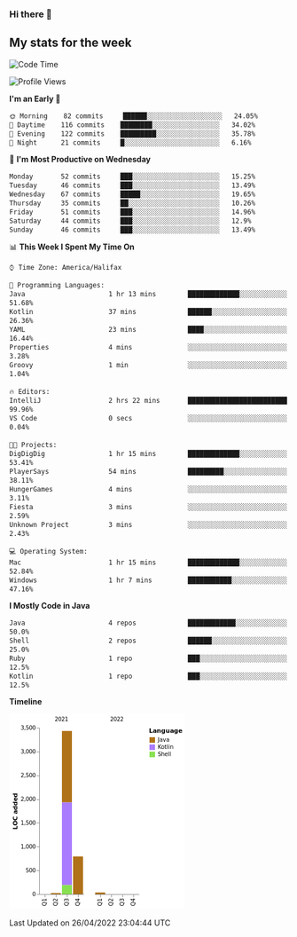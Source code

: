 ### Hi there 👋

## My stats for the week
<!--START_SECTION:waka-->
![Code Time](http://img.shields.io/badge/Code%20Time-184%20hrs%2013%20mins-blue)

![Profile Views](http://img.shields.io/badge/Profile%20Views-7-blue)

**I'm an Early 🐤** 

```text
🌞 Morning    82 commits     ██████░░░░░░░░░░░░░░░░░░░   24.05% 
🌆 Daytime    116 commits    ████████░░░░░░░░░░░░░░░░░   34.02% 
🌃 Evening    122 commits    █████████░░░░░░░░░░░░░░░░   35.78% 
🌙 Night      21 commits     █░░░░░░░░░░░░░░░░░░░░░░░░   6.16%

```
📅 **I'm Most Productive on Wednesday** 

```text
Monday       52 commits     ███░░░░░░░░░░░░░░░░░░░░░░   15.25% 
Tuesday      46 commits     ███░░░░░░░░░░░░░░░░░░░░░░   13.49% 
Wednesday    67 commits     █████░░░░░░░░░░░░░░░░░░░░   19.65% 
Thursday     35 commits     ██░░░░░░░░░░░░░░░░░░░░░░░   10.26% 
Friday       51 commits     ███░░░░░░░░░░░░░░░░░░░░░░   14.96% 
Saturday     44 commits     ███░░░░░░░░░░░░░░░░░░░░░░   12.9% 
Sunday       46 commits     ███░░░░░░░░░░░░░░░░░░░░░░   13.49%

```


📊 **This Week I Spent My Time On** 

```text
⌚︎ Time Zone: America/Halifax

💬 Programming Languages: 
Java                     1 hr 13 mins        █████████████░░░░░░░░░░░░   51.68% 
Kotlin                   37 mins             ██████░░░░░░░░░░░░░░░░░░░   26.36% 
YAML                     23 mins             ████░░░░░░░░░░░░░░░░░░░░░   16.44% 
Properties               4 mins              ░░░░░░░░░░░░░░░░░░░░░░░░░   3.28% 
Groovy                   1 min               ░░░░░░░░░░░░░░░░░░░░░░░░░   1.04%

🔥 Editors: 
IntelliJ                 2 hrs 22 mins       █████████████████████████   99.96% 
VS Code                  0 secs              ░░░░░░░░░░░░░░░░░░░░░░░░░   0.04%

🐱‍💻 Projects: 
DigDigDig                1 hr 15 mins        █████████████░░░░░░░░░░░░   53.41% 
PlayerSays               54 mins             █████████░░░░░░░░░░░░░░░░   38.11% 
HungerGames              4 mins              ░░░░░░░░░░░░░░░░░░░░░░░░░   3.11% 
Fiesta                   3 mins              ░░░░░░░░░░░░░░░░░░░░░░░░░   2.59% 
Unknown Project          3 mins              ░░░░░░░░░░░░░░░░░░░░░░░░░   2.43%

💻 Operating System: 
Mac                      1 hr 15 mins        █████████████░░░░░░░░░░░░   52.84% 
Windows                  1 hr 7 mins         ███████████░░░░░░░░░░░░░░   47.16%

```

**I Mostly Code in Java** 

```text
Java                     4 repos             ████████████░░░░░░░░░░░░░   50.0% 
Shell                    2 repos             ██████░░░░░░░░░░░░░░░░░░░   25.0% 
Ruby                     1 repo              ███░░░░░░░░░░░░░░░░░░░░░░   12.5% 
Kotlin                   1 repo              ███░░░░░░░░░░░░░░░░░░░░░░   12.5%

```


**Timeline**

![Chart not found](https://raw.githubusercontent.com/lyndseyy/lyndseyy/main/charts/bar_graph.png) 


 Last Updated on 26/04/2022 23:04:44 UTC
<!--END_SECTION:waka-->